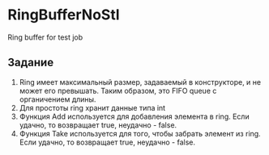# RingBufferNoStl
Ring buffer for test job


## Задание
1. Ring имеет максимальный размер, задаваемый в конструкторе, и не может его превышать. Таким образом, это FIFO queue с органичением длины.
2. Для простоты ring хранит данные типа int
3. Функция Add используется для добавления элемента в ring.
Если удачно, то возвращает true, неудачно - false.
4. Функция Take используется для того, чтобы забрать элемент из ring.
Если удачно, то возвращает true, неудачно - false.
